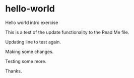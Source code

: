 # hello-world


Hello world intro exercise

This is a test of the update functionality to the Read Me file.

Updating line to test again.

Making some changes.

Testing some more.

Thanks.
